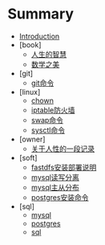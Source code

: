 # Summary

* [Introduction](README.md)
* [book]
    * [人生的智慧](book/人生的智慧.md)
    * [数学之美](book/数学之美.md)
* [git]
    * [git命令](git/git.md)
* [linux]
    * [chown](linux/chown.md)
    * [iptable防火墙](linux/iptable.md)
    * [swap命令](linux/swap.md)
    * [sysctl命令](linux/sysctl.md)
* [owner]
    * [关于人性的一段记录](owner/关于人性的一段记录.md)
* [soft]
    * [fastdfs安装部署说明](soft/fastdfs安装部署说明.md)
    * [mysql读写分离](soft/mysql_rw_sperator.md)
    * [mysql主从分布](soft/mysql_slave_config.md)
    * [postgres安装命令](soft/postgres安装命令.md)
* [sql]
    * [mysql](sql/mysql.md)
    * [postgres](sql/postgressql.md)
    * [sql](sql/sql.md)



